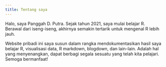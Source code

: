```yaml
---
title: Tentang saya
---
```


Halo, saya Panggah D. Putra. Sejak tahun 2021, saya mulai belajar R. Berawal dari iseng-iseng, akhirnya semakin tertarik untuk mengenal R lebih jauh.

Website pribadi ini saya susun dalam rangka mendokumentasikan hasil saya belajar R, visualisasi data, R markdown, blogdown, dan lain-lain. Adalah hal yang menyenangkan, dapat berbagi segala sesuatu yang telah kita pelajari. Semoga bermanfaat!

